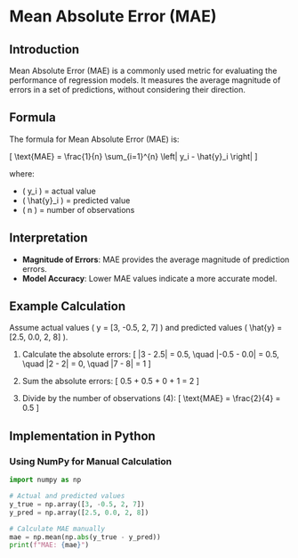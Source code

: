 # Mean Absolute Error (MAE)

## Introduction
Mean Absolute Error (MAE) is a commonly used metric for evaluating the performance of regression models. It measures the average magnitude of errors in a set of predictions, without considering their direction.

## Formula

The formula for Mean Absolute Error (MAE) is:

\[ \text{MAE} = \frac{1}{n} \sum_{i=1}^{n} \left| y_i - \hat{y}_i \right| \]

where:
- \( y_i \) = actual value
- \( \hat{y}_i \) = predicted value
- \( n \) = number of observations

## Interpretation

- **Magnitude of Errors**: MAE provides the average magnitude of prediction errors.
- **Model Accuracy**: Lower MAE values indicate a more accurate model.

## Example Calculation

Assume actual values \( y = [3, -0.5, 2, 7] \) and predicted values \( \hat{y} = [2.5, 0.0, 2, 8] \).

1. Calculate the absolute errors:
   \[
   |3 - 2.5| = 0.5, \quad |-0.5 - 0.0| = 0.5, \quad |2 - 2| = 0, \quad |7 - 8| = 1
   \]

2. Sum the absolute errors:
   \[
   0.5 + 0.5 + 0 + 1 = 2
   \]

3. Divide by the number of observations (4):
   \[
   \text{MAE} = \frac{2}{4} = 0.5
   \]

## Implementation in Python

### Using NumPy for Manual Calculation

```python
import numpy as np

# Actual and predicted values
y_true = np.array([3, -0.5, 2, 7])
y_pred = np.array([2.5, 0.0, 2, 8])

# Calculate MAE manually
mae = np.mean(np.abs(y_true - y_pred))
print(f"MAE: {mae}")
